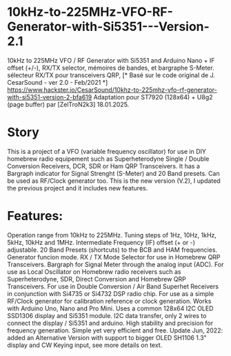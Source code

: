 # 10kHz-to-225MHz-VFO-RF-Generator-with-Si5351---Version-2.1
  10kHz to 225MHz VFO / RF Generator with Si5351 and Arduino Nano   + IF offset (+/-), RX/TX selector, 
  mémoires de bandes, et bargraphe S-Meter.   
  sélecteur RX/TX pour transceivers QRP, [* Basé sur le code original de J. CesarSound - ver 2.0 - Feb/2021 *] https://www.hackster.io/CesarSound/10khz-to-225mhz-vfo-rf-generator-with-si5351-version-2-bfa619
  Adaptation pour ST7920 (128x64) + U8g2 (page buffer) par [ZelTroN2k3] 18.01.2025.

# Story
This is a project of a VFO (variable frequency oscillator) for use in DIY homebrew radio equipement such as Superheterodyne Single / Double Conversion Receivers, DCR, SDR or Ham QRP Transceivers. It has a Bargraph indicator for Signal Strenght (S-Meter) and 20 Band presets. Can be used as RF/Clock generator too. This is the new version (V.2), I updated the previous project and it includes new features.

# Features:

Operation range from 10kHz to 225MHz.
Tuning steps of 1Hz, 10Hz, 1kHz, 5kHz, 10kHz and 1MHz.
Intermediate Frequency (IF) offset (+ or -) adjustable.
20 Band Presets (shortcuts) to the BCB and HAM frequencies.
Generator funcion mode.
RX / TX Mode Selector for use in Homebrew QRP Transceivers.
Bargraph for Signal Meter through the analog input (ADC).
For use as Local Oscillator on Homebrew radio receivers such as Superheterodyne, SDR, Direct Conversion and Homebrew QRP Transceivers.
For use in Double Conversion / Air Band Superhet Receivers in conjunction with Si4735 or Si4732 DSP radio chip.
For use as a simple RF/Clock generator for calibration reference or clock generation.
Works with Arduino Uno, Nano and Pro Mini.
Uses a common 128x64 I2C OLED SSD1306 display and Si5351 module.
I2C data transfer, only 2 wires to connect the display / Si5351 and arduino.
High stability and precision for frequency generation.
Simple yet very efficient and free.
Update Jun, 2022: added an Alternative Version with support to bigger OLED SH1106 1.3" display and CW Keying input, see more details on text.

